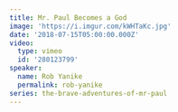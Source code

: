 ```yaml
---
title: Mr. Paul Becomes a God
image: 'https://i.imgur.com/kWHTaKc.jpg'
date: '2018-07-15T05:00:00.000Z'
video:
  type: vimeo
  id: '280123799'
speaker:
  name: Rob Yanike
  permalink: rob-yanike
series: the-brave-adventures-of-mr-paul
---
```


